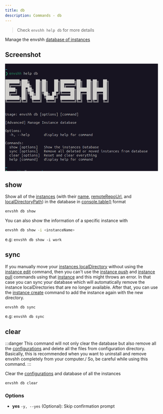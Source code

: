 ```yaml
---
title: db
description: Commands - db
---
```


> Check `envshh help db` for more details

Manage the envshh [database of instances](/configuration/#instances)

## Screenshot

![db](../../../assets/screenshots/db.png)

## show

Show all of the [instances](/core-concepts/instance) (with their [name](/core-concepts/instance#1-name-of-the-instance), [remoteRepoUrl](2-remote-repository-url), and [localDirectoryPath](http://localhost:4321/core-concepts/instance/#3-local-directory-path)) in the database in [console.table()](https://developer.mozilla.org/en-US/docs/Web/API/console/table) format

```sh
envshh db show
```

You can also show the information of a specific instance with

```sh
envshh db show -i <instanceName>
```

e.g: `envshh db show -i work`

## sync

If you manually move your [instances localDirectory](/core-concepts/instance/#3-local-directory-path) without using the [instance edit](/commands/instance#edit) command, then you can't use the [instance push](/commands/instance#push) and [instance pull](/commands/instance#pull) commands using that [instance](/core-concepts/instance) and this might throws an error. In that case you can sync your database which will automatically remove the instance localDirectories that are no longer available. After that, you can use the [instance create](/commands/instance#create) command to add the instance again with the new directory.

```sh
envshh db sync
```

e.g: `envshh db sync`

## clear

:::danger
This command will not only clear the database but also remove all the [configurations](/configuration) and delete all the files from configuration directory. Basically, this is recommended when you want to uninstall and remove envshh completely from your computer./ So, be careful while using this command.
:::

Clear the [configurations](/configuration) and database of all the instances

```sh
envshh db clear
```

### Options

- **yes** `-y, --yes` (Optional):
  Skip confirmation prompt
